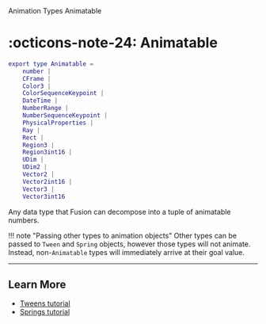 <nav class="fusiondoc-api-breadcrumbs">
	<span>Animation</span>
	<span>Types</span>
	<span>Animatable</span>
</nav>

<h1 class="fusiondoc-api-header" markdown>
	<span class="fusiondoc-api-icon" markdown>:octicons-note-24:</span>
	<span class="fusiondoc-api-name">Animatable</span>
</h1>

```Lua
export type Animatable =
	number |
	CFrame |
	Color3 |
	ColorSequenceKeypoint |
	DateTime |
	NumberRange |
	NumberSequenceKeypoint |
	PhysicalProperties |
	Ray |
	Rect |
	Region3 |
	Region3int16 |
	UDim |
	UDim2 |
	Vector2 |
	Vector2int16 |
	Vector3 |
	Vector3int16
```

Any data type that Fusion can decompose into a tuple of animatable numbers.

!!! note "Passing other types to animation objects"
	Other types can be passed to `Tween` and `Spring` objects, however those
	types will not animate. Instead, non-`Animatable` types will immediately
	arrive at their goal value.

-----

## Learn More

- [Tweens tutorial](../../../../tutorials/animations/tweens)
- [Springs tutorial](../../../../tutorials/animations/springs)